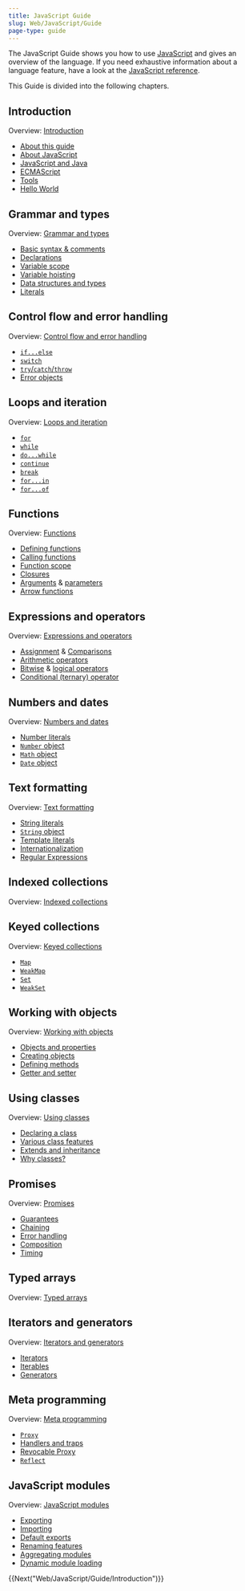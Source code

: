 ```yaml
---
title: JavaScript Guide
slug: Web/JavaScript/Guide
page-type: guide
---
```




The JavaScript Guide shows you how to use [JavaScript](/Web/JavaScript) and gives an overview of the language. If you need exhaustive information about a language feature, have a look at the [JavaScript reference](/Web/JavaScript/Reference).

This Guide is divided into the following chapters.

## Introduction

Overview: [Introduction](/Web/JavaScript/Guide/Introduction)

- [About this guide](/Web/JavaScript/Guide/Introduction#where_to_find_javascript_information)
- [About JavaScript](/Web/JavaScript/Guide/Introduction#what_is_javascript)
- [JavaScript and Java](/Web/JavaScript/Guide/Introduction#javascript_and_java)
- [ECMAScript](/Web/JavaScript/Guide/Introduction#javascript_and_the_ecmascript_specification)
- [Tools](/Web/JavaScript/Guide/Introduction#getting_started_with_javascript)
- [Hello World](/Web/JavaScript/Guide/Introduction#hello_world)

## Grammar and types

Overview: [Grammar and types](/Web/JavaScript/Guide/Grammar_and_types)

- [Basic syntax & comments](/Web/JavaScript/Guide/Grammar_and_types#basics)
- [Declarations](/Web/JavaScript/Guide/Grammar_and_types#declarations)
- [Variable scope](/Web/JavaScript/Guide/Grammar_and_types#variable_scope)
- [Variable hoisting](/Web/JavaScript/Guide/Grammar_and_types#variable_hoisting)
- [Data structures and types](/Web/JavaScript/Guide/Grammar_and_types#data_structures_and_types)
- [Literals](/Web/JavaScript/Guide/Grammar_and_types#literals)

## Control flow and error handling

Overview: [Control flow and error handling](/Web/JavaScript/Guide/Control_flow_and_error_handling)

- [`if...else`](/Web/JavaScript/Guide/Control_flow_and_error_handling#if...else_statement)
- [`switch`](/Web/JavaScript/Guide/Control_flow_and_error_handling#switch_statement)
- [`try`/`catch`/`throw`](/Web/JavaScript/Guide/Control_flow_and_error_handling#exception_handling_statements)
- [Error objects](/Web/JavaScript/Guide/Control_flow_and_error_handling#utilizing_error_objects)

## Loops and iteration

Overview: [Loops and iteration](/Web/JavaScript/Guide/Loops_and_iteration)

- [`for`](/Web/JavaScript/Guide/Loops_and_iteration#for_statement)
- [`while`](/Web/JavaScript/Guide/Loops_and_iteration#while_statement)
- [`do...while`](/Web/JavaScript/Guide/Loops_and_iteration#do...while_statement)
- [`continue`](/Web/JavaScript/Guide/Loops_and_iteration#continue_statement)
- [`break`](/Web/JavaScript/Guide/Loops_and_iteration#break_statement)
- [`for...in`](/Web/JavaScript/Guide/Loops_and_iteration#for...in_statement)
- [`for...of`](/Web/JavaScript/Guide/Loops_and_iteration#for...of_statement)

## Functions

Overview: [Functions](/Web/JavaScript/Guide/Functions)

- [Defining functions](/Web/JavaScript/Guide/Functions#defining_functions)
- [Calling functions](/Web/JavaScript/Guide/Functions#calling_functions)
- [Function scope](/Web/JavaScript/Guide/Functions#function_scope)
- [Closures](/Web/JavaScript/Guide/Functions#closures)
- [Arguments](/Web/JavaScript/Guide/Functions#using_the_arguments_object) & [parameters](/Web/JavaScript/Guide/Functions#function_parameters)
- [Arrow functions](/Web/JavaScript/Guide/Functions#arrow_functions)

## Expressions and operators

Overview: [Expressions and operators](/Web/JavaScript/Guide/Expressions_and_operators)

- [Assignment](/Web/JavaScript/Guide/Expressions_and_operators#assignment_operators) & [Comparisons](/Web/JavaScript/Guide/Expressions_and_operators#comparison_operators)
- [Arithmetic operators](/Web/JavaScript/Guide/Expressions_and_operators#arithmetic_operators)
- [Bitwise](/Web/JavaScript/Guide/Expressions_and_operators#bitwise_operators) & [logical operators](/Web/JavaScript/Guide/Expressions_and_operators#logical_operators)
- [Conditional (ternary) operator](</Web/JavaScript/Guide/Expressions_and_operators#conditional_(ternary)_operator>)

## Numbers and dates

Overview: [Numbers and dates](/Web/JavaScript/Guide/Numbers_and_dates)

- [Number literals](/Web/JavaScript/Guide/Numbers_and_dates#numbers)
- [`Number` object](/Web/JavaScript/Guide/Numbers_and_dates#number_object)
- [`Math` object](/Web/JavaScript/Guide/Numbers_and_dates#math_object)
- [`Date` object](/Web/JavaScript/Guide/Numbers_and_dates#date_object)

## Text formatting

Overview: [Text formatting](/Web/JavaScript/Guide/Text_formatting)

- [String literals](/Web/JavaScript/Guide/Text_formatting#string_literals)
- [`String` object](/Web/JavaScript/Guide/Text_formatting#string_objects)
- [Template literals](/Web/JavaScript/Guide/Text_formatting#multi-line_template_literals)
- [Internationalization](/Web/JavaScript/Guide/Text_formatting#internationalization)
- [Regular Expressions](/Web/JavaScript/Guide/Regular_expressions)

## Indexed collections

Overview: [Indexed collections](/Web/JavaScript/Guide/Indexed_collections)

## Keyed collections

Overview: [Keyed collections](/Web/JavaScript/Guide/Keyed_collections)

- [`Map`](/Web/JavaScript/Guide/Keyed_collections#map_object)
- [`WeakMap`](/Web/JavaScript/Guide/Keyed_collections#weakmap_object)
- [`Set`](/Web/JavaScript/Guide/Keyed_collections#set_object)
- [`WeakSet`](/Web/JavaScript/Guide/Keyed_collections#weakset_object)

## Working with objects

Overview: [Working with objects](/Web/JavaScript/Guide/Working_with_objects)

- [Objects and properties](/Web/JavaScript/Guide/Working_with_objects#objects_and_properties)
- [Creating objects](/Web/JavaScript/Guide/Working_with_objects#creating_new_objects)
- [Defining methods](/Web/JavaScript/Guide/Working_with_objects#defining_methods)
- [Getter and setter](/Web/JavaScript/Guide/Working_with_objects#defining_getters_and_setters)

## Using classes

Overview: [Using classes](/Web/JavaScript/Guide/Using_classes)

- [Declaring a class](/Web/JavaScript/Guide/Using_classes#declaring_a_class)
- [Various class features](/Web/JavaScript/Guide/Using_classes#constructor)
- [Extends and inheritance](/Web/JavaScript/Guide/Using_classes#extends_and_inheritance)
- [Why classes?](/Web/JavaScript/Guide/Using_classes#why_classes)

## Promises

Overview: [Promises](/Web/JavaScript/Guide/Using_promises)

- [Guarantees](/Web/JavaScript/Guide/Using_promises#guarantees)
- [Chaining](/Web/JavaScript/Guide/Using_promises#chaining)
- [Error handling](/Web/JavaScript/Guide/Using_promises#error_handling)
- [Composition](/Web/JavaScript/Guide/Using_promises#composition)
- [Timing](/Web/JavaScript/Guide/Using_promises#timing)

## Typed arrays

Overview: [Typed arrays](/Web/JavaScript/Guide/Typed_arrays)

## Iterators and generators

Overview: [Iterators and generators](/Web/JavaScript/Guide/Iterators_and_generators)

- [Iterators](/Web/JavaScript/Guide/Iterators_and_generators#iterators)
- [Iterables](/Web/JavaScript/Guide/Iterators_and_generators#iterables)
- [Generators](/Web/JavaScript/Guide/Iterators_and_generators#generator_functions)

## Meta programming

Overview: [Meta programming](/Web/JavaScript/Guide/Meta_programming)

- [`Proxy`](/Web/JavaScript/Guide/Meta_programming#proxies)
- [Handlers and traps](/Web/JavaScript/Guide/Meta_programming#handlers_and_traps)
- [Revocable Proxy](/Web/JavaScript/Guide/Meta_programming#revocable_proxy)
- [`Reflect`](/Web/JavaScript/Guide/Meta_programming#reflection)

## JavaScript modules

Overview: [JavaScript modules](/Web/JavaScript/Guide/Modules)

- [Exporting](/Web/JavaScript/Guide/Modules#exporting_module_features)
- [Importing](/Web/JavaScript/Guide/Modules#importing_features_into_your_script)
- [Default exports](/Web/JavaScript/Guide/Modules#default_exports_versus_named_exports)
- [Renaming features](/Web/JavaScript/Guide/Modules#renaming_imports_and_exports)
- [Aggregating modules](/Web/JavaScript/Guide/Modules#aggregating_modules)
- [Dynamic module loading](/Web/JavaScript/Guide/Modules#dynamic_module_loading)

{{Next("Web/JavaScript/Guide/Introduction")}}
